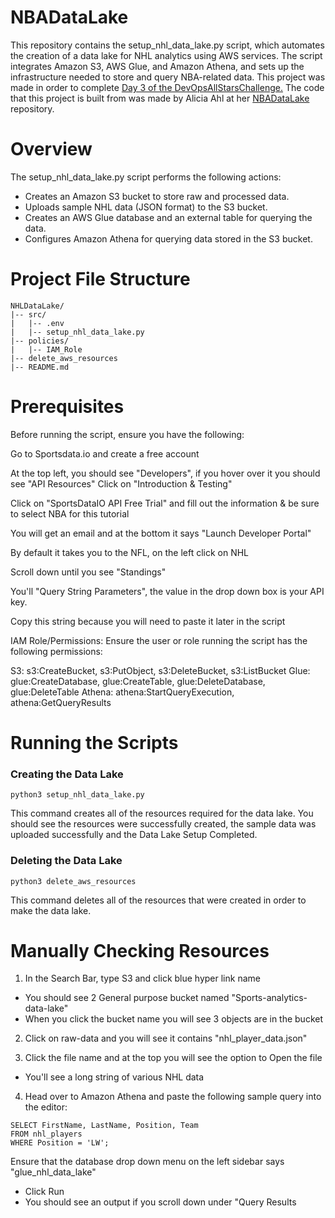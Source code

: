 # NBADataLake
This repository contains the setup_nhl_data_lake.py script, which automates the creation of a data lake for NHL analytics using AWS services. The script integrates Amazon S3, AWS Glue, and Amazon Athena, and sets up the infrastructure needed to store and query NBA-related data.
This project was made in order to complete [Day 3 of the DevOpsAllStarsChallenge.](https://www.youtube.com/watch?v=RAkMac2QgjM)
The code that this project is built from was made by Alicia Ahl at her [NBADataLake](https://github.com/alahl1/NBADataLake.git) repository.

# Overview
The setup_nhl_data_lake.py script performs the following actions:
- Creates an Amazon S3 bucket to store raw and processed data.
- Uploads sample NHL data (JSON format) to the S3 bucket.
- Creates an AWS Glue database and an external table for querying the data.
- Configures Amazon Athena for querying data stored in the S3 bucket.

# Project File Structure
```
NHLDataLake/
|-- src/
|   |-- .env
|   |-- setup_nhl_data_lake.py
|-- policies/
|   |-- IAM_Role
|-- delete_aws_resources
|-- README.md
```

# Prerequisites
Before running the script, ensure you have the following:

Go to Sportsdata.io and create a free account

At the top left, you should see "Developers", if you hover over it you should see "API Resources"
Click on "Introduction & Testing"

Click on "SportsDataIO API Free Trial" and fill out the information & be sure to select NBA for this tutorial

You will get an email and at the bottom it says "Launch Developer Portal"

By default it takes you to the NFL, on the left click on NHL

Scroll down until you see "Standings"

You'll "Query String Parameters", the value in the drop down box is your API key. 

Copy this string because you will need to paste it later in the script

IAM Role/Permissions: Ensure the user or role running the script has the following permissions:

S3: s3:CreateBucket, s3:PutObject, s3:DeleteBucket, s3:ListBucket
Glue: glue:CreateDatabase, glue:CreateTable, glue:DeleteDatabase, glue:DeleteTable
Athena: athena:StartQueryExecution, athena:GetQueryResults

# Running the Scripts
### Creating the Data Lake
```
python3 setup_nhl_data_lake.py
```
This command creates all of the resources required for the data lake.
You should see the resources were successfully created, the sample data was uploaded successfully and the Data Lake Setup Completed.

### Deleting the Data Lake
```
python3 delete_aws_resources
```
This command deletes all of the resources that were created in order to make the data lake.

# Manually Checking Resources
1. In the Search Bar, type S3 and click blue hyper link name

- You should see 2 General purpose bucket named "Sports-analytics-data-lake"
- When you click the bucket name you will see 3 objects are in the bucket

2. Click on raw-data and you will see it contains "nhl_player_data.json"

3. Click the file name and at the top you will see the option to Open the file

- You'll see a long string of various NHL data

4. Head over to Amazon Athena and paste the following sample query into the editor:
```
SELECT FirstName, LastName, Position, Team
FROM nhl_players
WHERE Position = 'LW';
```
Ensure that the database drop down menu on the left sidebar says "glue_nhl_data_lake"
- Click Run
- You should see an output if you scroll down under "Query Results